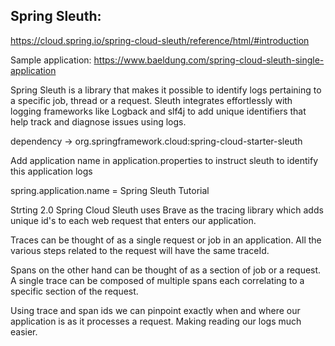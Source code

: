 Spring Sleuth:
--------------
https://cloud.spring.io/spring-cloud-sleuth/reference/html/#introduction

Sample application: https://www.baeldung.com/spring-cloud-sleuth-single-application

Spring Sleuth is a library that makes it possible to identify logs pertaining to a specific job, thread or a request. Sleuth integrates effortlessly with logging frameworks like Logback and slf4j to add unique identifiers that help track and diagnose issues using logs.

dependency -> org.springframework.cloud:spring-cloud-starter-sleuth

Add application name in application.properties to instruct sleuth to identify this application logs 

spring.application.name = Spring Sleuth Tutorial

Strting 2.0 Spring Cloud Sleuth uses Brave as the tracing library which adds unique id's to each web request that enters our application.

Traces can be thought of as a single request or job in an application. All the various steps related to the request will have the same traceId.

Spans on the other hand can be thought of as a section of job or a request. A single trace can be composed of multiple spans each correlating to a specific section of the request.

Using trace and span ids we can pinpoint exactly when and where our application is as it processes a request. Making reading our logs much easier.

